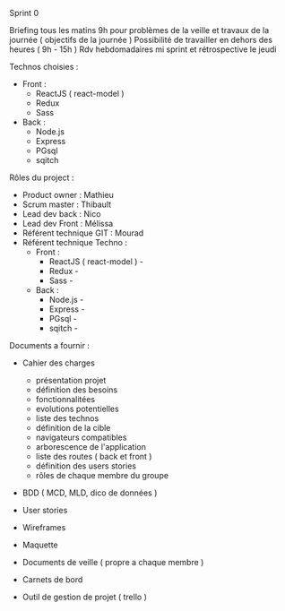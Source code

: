 Sprint 0

Briefing tous les matins 9h pour problèmes de la veille et travaux de la journée  ( objectifs de la journée )
Possibilité de travailler en dehors des heures ( 9h - 15h )
Rdv hebdomadaires mi sprint et rétrospective le jeudi

Technos choisies : 
  - Front : 
    - ReactJS ( react-model )
    - Redux
    - Sass
  - Back : 
    - Node.js
    - Express
    - PGsql
    - sqitch

Rôles du project :

  - Product owner : Mathieu
  - Scrum master : Thibault
  - Lead dev back : Nico
  - Lead dev Front : Mélissa
  - Référent technique GIT : Mourad
  - Référent technique Techno : 
    - Front : 
      - ReactJS ( react-model ) - 
      - Redux -
      - Sass -
    - Back :
      - Node.js -
      - Express -
      - PGsql -
      - sqitch -

Documents a fournir : 

- Cahier des charges

  - présentation projet
  - définition des besoins
  - fonctionnalitées
  - evolutions potentielles
  - liste des technos
  - définition de la cible
  - navigateurs compatibles
  - arborescence de l'application
  - liste des routes ( back et front )
  - définition des users stories
  - rôles de chaque membre du groupe
  
- BDD ( MCD, MLD, dico de données )
- User stories
- Wireframes
- Maquette
- Documents de veille ( propre a chaque membre ) 
- Carnets de bord
- Outil de gestion de projet ( trello ) 
